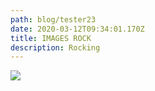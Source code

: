 ```yaml
---
path: blog/tester23
date: 2020-03-12T09:34:01.170Z
title: IMAGES ROCK
description: Rocking
---
```

![](assets/redbull.jpg)